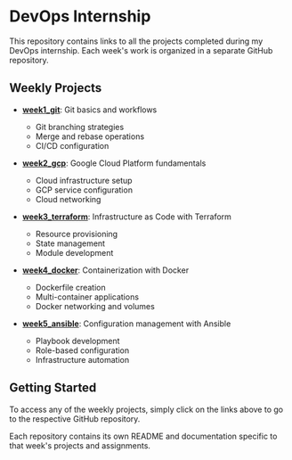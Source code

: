 # DevOps Internship

This repository contains links to all the projects completed during my DevOps internship. Each week's work is organized in a separate GitHub repository.

## Weekly Projects

- [**week1_git**](https://github.com/globallstudent/week1_git): Git basics and workflows
  - Git branching strategies
  - Merge and rebase operations
  - CI/CD configuration

- [**week2_gcp**](https://github.com/globallstudent/week2_gcp): Google Cloud Platform fundamentals
  - Cloud infrastructure setup
  - GCP service configuration
  - Cloud networking

- [**week3_terraform**](https://github.com/globallstudent/week3_terraform): Infrastructure as Code with Terraform
  - Resource provisioning
  - State management
  - Module development

- [**week4_docker**](https://github.com/globallstudent/week4_docker): Containerization with Docker
  - Dockerfile creation
  - Multi-container applications
  - Docker networking and volumes

- [**week5_ansible**](https://github.com/globallstudent/week5_ansible): Configuration management with Ansible
  - Playbook development
  - Role-based configuration
  - Infrastructure automation

## Getting Started

To access any of the weekly projects, simply click on the links above to go to the respective GitHub repository.

Each repository contains its own README and documentation specific to that week's projects and assignments.
